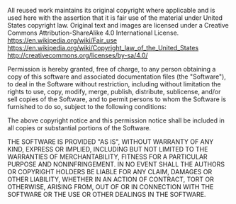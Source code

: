 All reused work maintains its original copyright where applicable and is used here with the assertion that it is fair use of the material under United States copyright law. Original text and images are licensed under a Creative Commons Attribution-ShareAlike 4.0 International License.
<br>https://en.wikipedia.org/wiki/Fair_use
<br>https://en.wikipedia.org/wiki/Copyright_law_of_the_United_States
<br>http://creativecommons.org/licenses/by-sa/4.0/



Permission is hereby granted, free of charge, to any person obtaining a copy of this software and associated documentation files (the "Software"), to deal in the Software without restriction, including without limitation the rights to use, copy, modify, merge, publish, distribute, sublicense, and/or sell copies of the Software, and to permit persons to whom the Software is furnished to do so, subject to the following conditions:

The above copyright notice and this permission notice shall be included in all copies or substantial portions of the Software.

THE SOFTWARE IS PROVIDED "AS IS", WITHOUT WARRANTY OF ANY KIND, EXPRESS OR IMPLIED, INCLUDING BUT NOT LIMITED TO THE WARRANTIES OF MERCHANTABILITY, FITNESS FOR A PARTICULAR PURPOSE AND NONINFRINGEMENT. IN NO EVENT SHALL THE AUTHORS OR COPYRIGHT HOLDERS BE LIABLE FOR ANY CLAIM, DAMAGES OR OTHER LIABILITY, WHETHER IN AN ACTION OF CONTRACT, TORT OR OTHERWISE, ARISING FROM, OUT OF OR IN CONNECTION WITH THE SOFTWARE OR THE USE OR OTHER DEALINGS IN THE SOFTWARE.